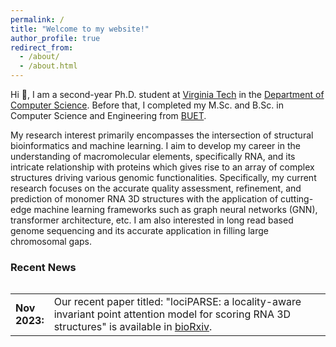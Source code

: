 ```yaml
---
permalink: /
title: "Welcome to my website!"
author_profile: true
redirect_from: 
  - /about/
  - /about.html
---
```


Hi 👋, I am a second-year Ph.D. student at [Virginia Tech](https://www.vt.edu) in the [Department of Computer Science](https://cs.vt.edu). Before that, I completed my M.Sc. and B.Sc. in Computer Science and Engineering from [BUET](https://www.buet.ac.bd/web/#/).


My research interest primarily encompasses the intersection of structural bioinformatics and machine learning. I aim to develop my career in the understanding of macromolecular elements, specifically RNA, and its intricate relationship with proteins which gives rise to an array of complex structures driving various genomic functionalities. Specifically, my current research focuses on the accurate quality assessment, refinement, and prediction of monomer RNA 3D structures with the application of cutting-edge machine learning frameworks such as graph neural networks (GNN), transformer architecture, etc. I am also interested in long read based genome sequencing and its accurate application in filling large chromosomal gaps.

### **Recent News**

<style>
table, tr, td {
    border: none;
}
</style>
<div style="height:250px;overflow:auto;border:0px;border-collapse: collapse;" >
	<table  border="none" style="border:0px;border-collapse: collapse;" rules="none" >
	<colgroup>
       <col span="1" style="width: 12%;">
       <col span="1" style="width: 88%;">
	</colgroup>

<tr><td> <b> Nov 2023: </b> </td> <td> Our recent paper titled: "lociPARSE: a locality-aware invariant point attention model for scoring RNA 3D structures" is available in <a href="https://www.biorxiv.org/content/10.1101/2023.11.04.565599v1">bioRxiv</a>. </td></tr>
